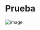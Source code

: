# Prueba
![image]([https://github.com/Verinikita/Prueba/assets/80643476/4a226584-8830-4656-8f8e-aa3d8cef00d5](https://colab.research.google.com/github/Verinikita/Prueba/blob/main/Ramaf.ipynb)https://colab.research.google.com/github/Verinikita/Prueba/blob/main/Ramaf.ipynb)
